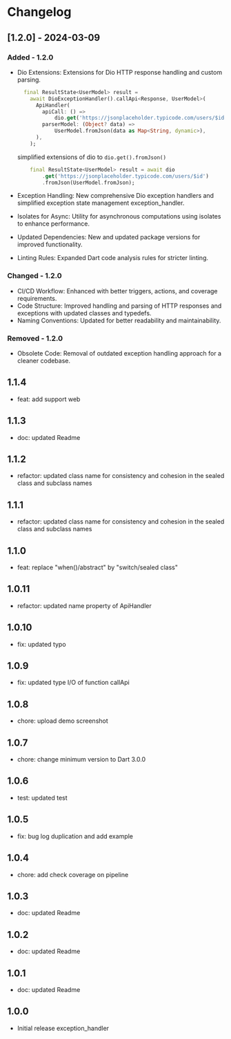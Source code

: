# Changelog

## [1.2.0] - 2024-03-09

### Added - 1.2.0

* Dio Extensions: Extensions for Dio HTTP response handling and custom parsing.

  ```dart
    final ResultState<UserModel> result =
      await DioExceptionHandler().callApi<Response, UserModel>(
        ApiHandler(
          apiCall: () =>
              dio.get('https://jsonplaceholder.typicode.com/users/$id'),
          parserModel: (Object? data) =>
              UserModel.fromJson(data as Map<String, dynamic>),
        ),
      );
  ```

  simplified extensions of dio to `dio.get().fromJson()`

  ```dart
      final ResultState<UserModel> result = await dio
          .get('https://jsonplaceholder.typicode.com/users/$id')
          .fromJson(UserModel.fromJson);
  ```

* Exception Handling: New comprehensive Dio exception handlers and simplified exception state management exception_handler.
* Isolates for Async: Utility for asynchronous computations using isolates to enhance performance.
* Updated Dependencies: New and updated package versions for improved functionality.
* Linting Rules: Expanded Dart code analysis rules for stricter linting.

### Changed - 1.2.0

* CI/CD Workflow: Enhanced with better triggers, actions, and coverage requirements.
* Code Structure: Improved handling and parsing of HTTP responses and exceptions with updated classes and typedefs.
* Naming Conventions: Updated for better readability and maintainability.

### Removed - 1.2.0

* Obsolete Code: Removal of outdated exception handling approach for a cleaner codebase.

## 1.1.4

* feat: add support web

## 1.1.3

* doc: updated Readme

## 1.1.2

* refactor: updated class name for consistency and cohesion in the sealed class and subclass names

## 1.1.1

* refactor: updated class name for consistency and cohesion in the sealed class and subclass names

## 1.1.0

* feat: replace "when()/abstract" by "switch/sealed class"

## 1.0.11

* refactor: updated name property of ApiHandler

## 1.0.10

* fix: updated typo

## 1.0.9

* fix: updated type I/O of function callApi

## 1.0.8

* chore: upload demo screenshot

## 1.0.7

* chore: change minimum version to Dart 3.0.0

## 1.0.6

* test: updated test

## 1.0.5

* fix: bug log duplication and add example

## 1.0.4

* chore: add check coverage on pipeline

## 1.0.3

* doc: updated Readme

## 1.0.2

* doc: updated Readme

## 1.0.1

* doc: updated Readme

## 1.0.0

* Initial release exception_handler
